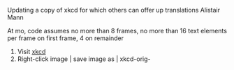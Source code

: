 Updating a copy of xkcd for which others can offer up translations
Alistair Mann

At mo, code assumes no more than 8 frames, no more than 16 text elements per frame on first frame, 4 on remainder

 1. Visit [xkcd](https://xkcd.com/)
 1. Right-click image | save image as | xkcd-orig-<title>.png | save
 1. Open GIMP
 1. File | open | xkcd-orig-<title>.png | open
 1. file | save as | xkcd-orig-<title>.xcf | save
 1. print the image
   1. Get xkcd# written down
   1. title the image
   1. Record dimensions of image
   1. Hover image on site: is there a title=”” popup? If so, note a fr0001 
   1. label the textual elements (“fr0104” etc)
     1. If some textual elements repeat (“Yes”, “X” etc) then label the first, second and subsequent label with a new lable AND the original. This sign that position changes but the newmark doesn't
   1. label point elements (“speech line”) leaving original lines in this time
 1. Title two tables 
   1. textual
     1. one row per textual elements
     1. cols: corner; x,y, w
   1. point elements
     1. one row per two points (“pt1, pt2”)
     1. Cols: xy->xy
 1. Co-ords:
   1. For each textual element
     1. determine where the corner should go (just tl, tr, bl, br for now)
     1. Get pixel co-ords for textual element and point elements
     1. determine max width of bubble
 1. Erase all textual and speech bubble elements
 1. File | save as | xkcd-notext-<title>.xcf
 1. File | export … | export | export
 1. Close gimp
 1. Upload png to imgur and capture img src address
 1. At www.csi18n.com, mkdir -p ~/csi18n/xkcd/<title> //title should use underscore not spaces
   1. cd ~/csi18n/xkcd/<title>
   1. cp ../20141201/index.php . (or whichever is most recent version)
   1. cp ../20141201/index.html .
     1. in index.php,
       1. search replace old title with new
       1. change container_width to match image width
       1. fill in frame_array: first is 2, then number text els in each frame, 8 frames
       1. ~~edit “handle POSTS” to suit~~
       1. ~~edit “check if enough to POST” to suit~~
       1. ~~edit “perform POSTs”~~
       1. ~~Modify script_uri to suit~~
       1. ~~edit “check guest params inbound”, ensure sizeof correct!~~
       1. ~~Edit “reset all the things, if not got expected things “~~
     1. in ../common_javascript_v3.html (if additional elements needed)
       1. extend if $el … to suit (two loads)
       1. extend handler_fr... to suit 
       1. extend localstorage.setitem to suit
       1. extend d.innerHTML to suit
       1. extend xkcdShow to suit
     1. When dealing with same newmark, different location
       1. Add content to the uncircled/first label
       1. Circled labels should copy
       1. index.html/createDialog_v2 should change 10th arg so newmark matches first in line
       1. index.html comment out textareas for those elements reusing labels
       1. index.php comment out IFs for those elements reusing labels
       1. index.php comment out post_a_new for those elements reusing labels
       1. index.php LEAVE unused elements in allcrids
   1. In index.html
     1. search/replace previous title with new
     1. change <img src=”
     1. Change attribution
     1. Change date
     1. Change “prev” link to last xkcd
     1. ~~change divs to handle particular number this day~~
     1. ~~change textareas to handle particular number this day~~
     1. ~~comment out unused createDialog_v2s in xkcdShow()~~
     1. ~~comment out unused items in xkcdShowLines()~~
     1. Data for xkcdShow() for BT, TL etc, co-ords and widths
     1. Review xkcdShow() font sizes
     1. ~~Data for xkcdShowLines() for speech lines~~
     1. If see-through PNG
       1. Work up each z-index
       1. Add second area map because closer z-index of see through PNG means can't click text behind. A better solution: divide PNG into four around unused center 
     1. hidden image title?
       1. If necc, uncomment hideWhatWasImgTitle
       1. If necc, hideWhatWasImgTitle, showWhatWasImgTitle correct element
       1. Correct image-map via [image maps](http://www.image-maps.com/)
         1. Use the first <area … tag in the html code
 11. Tie in this page to any indexing pages:
   1. add as “next” to previous index.html
   1. add to xkcd/index.html
 11. At site: Page should now work, with 404s for text. add English text as available translation:
   1. Make sure your credentials are correct in Globe | username / password -- they default to test05
   1. For each “404”
     1. Click
     1. Offer Another
     1. Add original English
     1. Anonymous
     1. Submit
   1. Make text a bit larger/smaller to suit
 1. Adjust co-ords to suit
